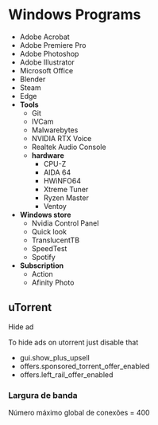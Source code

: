 # Windows Programs

- Adobe Acrobat
- Adobe Premiere Pro
- Adobe Photoshop
- Adobe Illustrator
- Microsoft Office
- Blender
- Steam
- Edge
- **Tools**
  - Git
  - IVCam
  - Malwarebytes
  - NVIDIA RTX Voice
  - Realtek Audio Console
  - **hardware**
    - CPU-Z
    - AIDA 64
    - HWiNFO64
    - Xtreme Tuner
    - Ryzen Master
    - Ventoy
- **Windows store**
  - Nvidia Control Panel
  - Quick look
  - TranslucentTB
  - SpeedTest
  - Spotify
- **Subscription**
  - Action
  - Afinity Photo

## uTorrent

Hide ad

To hide ads on utorrent just disable that

- gui.show_plus_upsell
- offers.sponsored_torrent_offer_enabled
- offers.left_rail_offer_enabled

### Largura de banda

Número máximo global de conexões = 400
